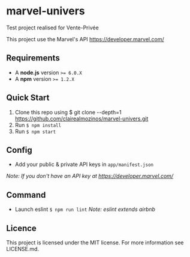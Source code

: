 # marvel-univers

Test project realised for Vente-Privée

This project use the Marvel's API https://developer.marvel.com/

## Requirements

* A __node.js__ version `>= 6.0.X`
* A __npm__ version `>= 1.2.X`

## Quick Start

1. Clone this repo using $ git clone --depth=1 https://github.com/clairealmozinos/marvel-univers.git
2. Run `$ npm install`
3. Run `$ npm start`

## Config

* Add your public & private API keys in `app/manifest.json`

 *Note: If you don't have an API key at https://developer.marvel.com/*

## Command

* Launch eslint `$ npm run lint`
 *Note: eslint extends airbnb*

## Licence

This project is licensed under the MIT license. For more information see LICENSE.md.
